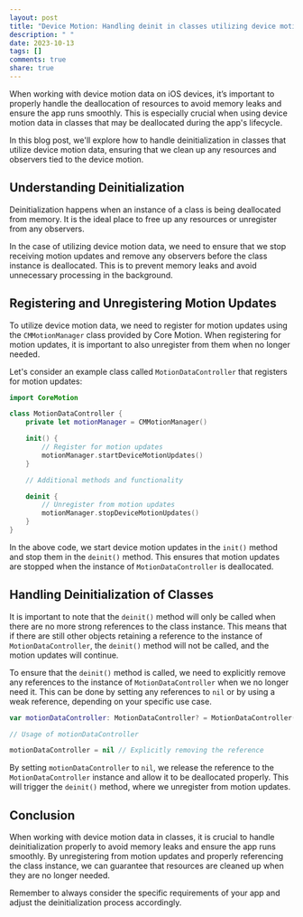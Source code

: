 ```yaml
---
layout: post
title: "Device Motion: Handling deinit in classes utilizing device motion data"
description: " "
date: 2023-10-13
tags: []
comments: true
share: true
---
```


When working with device motion data on iOS devices, it’s important to properly handle the deallocation of resources to avoid memory leaks and ensure the app runs smoothly. This is especially crucial when using device motion data in classes that may be deallocated during the app's lifecycle.

In this blog post, we'll explore how to handle deinitialization in classes that utilize device motion data, ensuring that we clean up any resources and observers tied to the device motion.

## Understanding Deinitialization

Deinitialization happens when an instance of a class is being deallocated from memory. It is the ideal place to free up any resources or unregister from any observers.

In the case of utilizing device motion data, we need to ensure that we stop receiving motion updates and remove any observers before the class instance is deallocated. This is to prevent memory leaks and avoid unnecessary processing in the background.

## Registering and Unregistering Motion Updates

To utilize device motion data, we need to register for motion updates using the `CMMotionManager` class provided by Core Motion. When registering for motion updates, it is important to also unregister from them when no longer needed.

Let's consider an example class called `MotionDataController` that registers for motion updates:

```swift
import CoreMotion

class MotionDataController {
    private let motionManager = CMMotionManager()

    init() {
        // Register for motion updates
        motionManager.startDeviceMotionUpdates()
    }

    // Additional methods and functionality

    deinit {
        // Unregister from motion updates
        motionManager.stopDeviceMotionUpdates()
    }
}
```

In the above code, we start device motion updates in the `init()` method and stop them in the `deinit()` method. This ensures that motion updates are stopped when the instance of `MotionDataController` is deallocated.

## Handling Deinitialization of Classes

It is important to note that the `deinit()` method will only be called when there are no more strong references to the class instance. This means that if there are still other objects retaining a reference to the instance of `MotionDataController`, the `deinit()` method will not be called, and the motion updates will continue.

To ensure that the `deinit()` method is called, we need to explicitly remove any references to the instance of `MotionDataController` when we no longer need it. This can be done by setting any references to `nil` or by using a weak reference, depending on your specific use case.

```swift
var motionDataController: MotionDataController? = MotionDataController()

// Usage of motionDataController

motionDataController = nil // Explicitly removing the reference
```

By setting `motionDataController` to `nil`, we release the reference to the `MotionDataController` instance and allow it to be deallocated properly. This will trigger the `deinit()` method, where we unregister from motion updates.

## Conclusion

When working with device motion data in classes, it is crucial to handle deinitialization properly to avoid memory leaks and ensure the app runs smoothly. By unregistering from motion updates and properly referencing the class instance, we can guarantee that resources are cleaned up when they are no longer needed.

Remember to always consider the specific requirements of your app and adjust the deinitialization process accordingly.